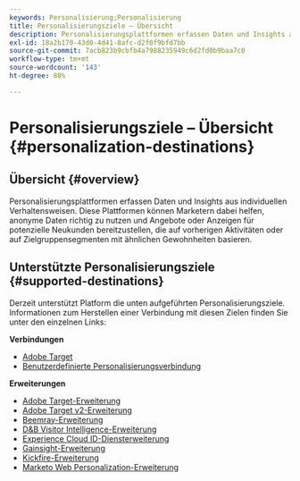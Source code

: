 ```yaml
---
keywords: Personalisierung;Personalisierung
title: Personalisierungsziele – Übersicht
description: Personalisierungsplattformen erfassen Daten und Insights aus individuellen Verhaltensweisen. Diese Plattformen können Marketern dabei helfen, anonyme Daten richtig zu nutzen und Angebote oder Anzeigen für potenzielle Neukunden bereitzustellen, die auf vorherigen Aktivitäten oder auf Zielgruppensegmenten mit ähnlichen Gewohnheiten basieren.
exl-id: 18a2b170-43d0-4d41-8afc-d2f0f9bfd7bb
source-git-commit: 7acb823b9cbfb4a7988235949c6d2fd0b9baa7c0
workflow-type: tm+mt
source-wordcount: '143'
ht-degree: 88%

---
```


# Personalisierungsziele – Übersicht {#personalization-destinations}

## Übersicht {#overview}

Personalisierungsplattformen erfassen Daten und Insights aus individuellen Verhaltensweisen. Diese Plattformen können Marketern dabei helfen, anonyme Daten richtig zu nutzen und Angebote oder Anzeigen für potenzielle Neukunden bereitzustellen, die auf vorherigen Aktivitäten oder auf Zielgruppensegmenten mit ähnlichen Gewohnheiten basieren.

## Unterstützte Personalisierungsziele {#supported-destinations}

Derzeit unterstützt Platform die unten aufgeführten Personalisierungsziele. Informationen zum Herstellen einer Verbindung mit diesen Zielen finden Sie unter den einzelnen Links:

**Verbindungen**

* [Adobe Target](adobe-target-connection.md)
* [Benutzerdefinierte Personalisierungsverbindung](custom-personalization.md)

**Erweiterungen**

* [Adobe Target-Erweiterung](adobe-target.md)
* [Adobe Target v2-Erweiterung](adobe-target-v2.md)
* [Beemray-Erweiterung](beemray.md)
* [D&amp;B Visitor Intelligence-Erweiterung](dnb.md)
* [Experience Cloud ID-Diensterweiterung](adobe-ecid.md)
* [Gainsight-Erweiterung](gainsight.md)
* [Kickfire-Erweiterung](kickfire.md)
* [Marketo Web Personalization-Erweiterung](marketo-web-personalization.md)
